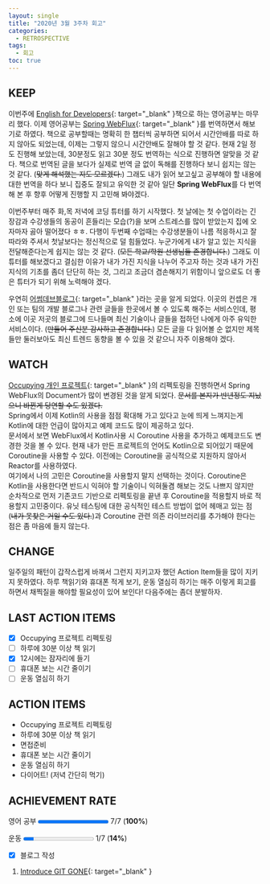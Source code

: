 ```yaml
---
layout: single
title: "2020년 3월 3주차 회고"
categories:
  - RETROSPECTIVE
tags:
  - 회고
toc: true
---
```


## KEEP

이번주에 [English for Developers](http://www.yes24.com/Product/Goods/19992192){: target="\_blank" }책으로 하는 영어공부는 마무리 했다. 이제 영어공부는 [Spring WebFlux](https://docs.spring.io/spring/docs/current/spring-framework-reference/web-reactive.html){: target="\_blank" }를 번역하면서 해보기로 하였다. 책으로 공부할때는 명확히 한 챕터씩 공부하면 되어서 시간안배를 따로 하지 않아도 되었는데, 이제는 그렇지 않으니 시간안배도 잘해야 할 것 같다. 현재 2일 정도 진행해 보았는데, 30분정도 읽고 30분 정도 번역하는 식으로 진행하면 알맞을 것 같다. 책으로 번역된 글을 보다가 실제로 번역 글 없이 독해를 진행하다 보니 쉽지는 않는것 같다. (~~맞게 해석했는 지도 모르겠다.~~) 그래도 내가 읽어 보고싶고 공부해야 할 내용에 대한 번역을 하다 보니 집중도 잘되고 유익한 것 같아 일단 **Spring WebFlux**를 다 번역해 본 후 향후 어떻게 진행할 지 고민해 봐야겠다.

이번주부터 매주 화,목 저녁에 코딩 튜터를 하기 시작했다. 첫 날에는 첫 수업이라는 긴장감과 수강생들의 동공이 흔들리는 모습(?)을 보며 스트레스를 많이 받았는지 집에 오자마자 곯아 떨어졌다 ㅎㅎ. 다행이 두번째 수업때는 수강생분들이 나름 적응하시고 잘 따라와 주셔서 첫날보다는 정신적으로 덜 힘들었다. 누군가에게 내가 알고 있는 지식을 전달해준다는게 쉽지는 않는 것 같다. (~~모든 학교/학원 선생님들 존경합니다.~~) 그래도 이 튜터를 해보겠다고 결심한 이유가 내가 가진 지식을 나누어 주고자 하는 것과 내가 가진 지식의 기초를 좀더 단단히 하는 것, 그리고 조금더 겸손해지기 위함이니 앞으로도 더 좋은 튜터가 되기 위해 노력해야 겠다.

우연히 [어썸데브블로그](https://awesome-devblog.now.sh/){: target="\_blank" }라는 곳을 알게 되었다. 이곳의 컨셉은 개인 또는 팀의 개발 블로그나 관련 글들을 한곳에서 볼 수 있도록 해주는 서비스인데, 평소에 이곳 저곳의 블로그에 드나들며 최신 기술이나 글들을 접하던 나에게 아주 유익한 서비스이다. (~~만들어 주신분 감사하고 존경합니다.~~) 모든 글을 다 읽어볼 순 없지만 제목들만 둘러보아도 최신 트렌드 동향을 볼 수 있을 것 같으니 자주 이용해야 겠다.

## WATCH

[Occupying 개인 프로젝트](https://github.com/veluxer62/occupying){: target="\_blank" }의 리펙토링을 진행하면서 Spring WebFlux의 Document가 많이 변경된 것을 알게 되었다. ~~문서를 본지가 반년정도 지났으니 바뀐게 당연할 수도 있겠다.~~ <br/>
Spring에서 이제 Kotlin의 사용을 점점 확대해 가고 있다고 눈에 띄게 느껴지는게 Kotlin에 대한 언급이 많아지고 예제 코드도 많이 제공하고 있다. <br/>
문서에서 보면 WebFlux에서 Kotlin사용 시 Coroutine 사용을 추가하고 예제코드도 변경한 것을 볼 수 있다. 현재 내가 만든 프로젝트의 언어도 Kotlin으로 되어있기 때문에 Coroutine을 사용할 수 있다. 이전에는 Coroutine을 공식적으로 지원하지 않아서 Reactor를 사용하였다. <br/>
여기에서 나의 고민은 Coroutine을 사용할지 말지 선택하는 것이다. Coroutine은 Kotlin을 사용한다면 반드시 익혀야 할 기술이니 익혀둘겸 해보는 것도 나쁘지 않지만 순차적으로 먼저 기존코드 기반으로 리펙토링을 끝낸 후 Coroutine을 적용할지 바로 적용할지 고민중이다. 유닛 테스팅에 대한 공식적인 테스트 방법이 없어 헤매고 있는 점 (~~내가 못찾은 거일 수도 있다.~~)과 Coroutine 관련 의존 라이브러리를 추가해야 한다는 점은 좀 마음에 들지 않는다.

## CHANGE

일주일의 패턴이 갑작스럽게 바껴서 그런지 지키고자 했던 Action Item들을 많이 지키지 못하였다. 하루 책읽기와 휴대폰 적게 보기, 운동 열심히 하기는 매주 이렇게 회고를 하면서 채찍질을 해야할 필요성이 있어 보인다! 다음주에는 좀더 분발하자.

## LAST ACTION ITEMS

- [x] Occupying 프로젝트 리펙토링
- [ ] 하루에 30분 이상 책 읽기
- [x] 12시에는 잠자리에 들기
- [ ] 휴대폰 보는 시간 줄이기
- [ ] 운동 열심히 하기

## ACTION ITEMS

- Occupying 프로젝트 리펙토링
- 하루에 30분 이상 책 읽기
- 면접준비
- 휴대폰 보는 시간 줄이기
- 운동 열심히 하기
- 다이어트! (저녁 간단히 먹기)

## ACHIEVEMENT RATE

영어 공부
<progress value="7" max="7"></progress>
7/7 (<b>100%</b>)

운동
<progress value="1" max="7"></progress>
1/7 (<b>14%</b>)

- [x] 블로그 작성

1. [Introduce GIT GONE](/tutorials/introduce-git-gone/){: target="\_blank" }

